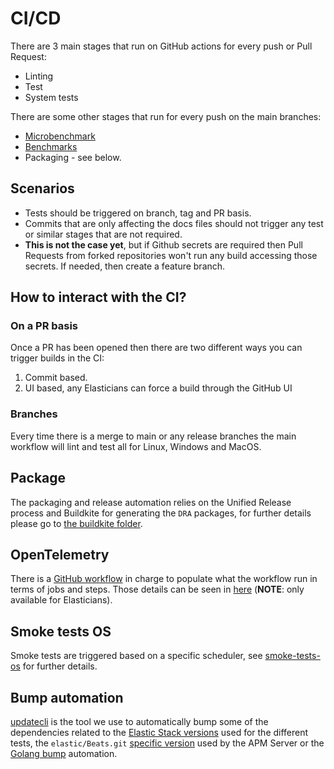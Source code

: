 # CI/CD

There are 3 main stages that run on GitHub actions for every push or Pull Request:

* Linting
* Test
* System tests

There are some other stages that run for every push on the main branches:

* [Microbenchmark](./microbenchmark.yml)
* [Benchmarks](./benchmarks.yml)
* Packaging - see below.

## Scenarios

* Tests should be triggered on branch, tag and PR basis.
* Commits that are only affecting the docs files should not trigger any test or similar stages that are not required.
* **This is not the case yet**, but if Github secrets are required then Pull Requests from forked repositories won't run any build accessing those secrets. If needed, then create a feature branch.

## How to interact with the CI?

### On a PR basis

Once a PR has been opened then there are two different ways you can trigger builds in the CI:

1. Commit based.
1. UI based, any Elasticians can force a build through the GitHub UI

### Branches

Every time there is a merge to main or any release branches the main workflow will lint and test all for Linux, Windows and MacOS.

## Package

The packaging and release automation relies on the Unified Release process and Buildkite for generating the
`DRA` packages, for further details please go to [the buildkite folder](../../.buildkite/README.md).

## OpenTelemetry

There is a [GitHub workflow](./opentelemetry.yml) in charge to populate what the workflow run in terms of jobs and steps. Those details can be seen in
[here](https://ela.st/oblt-ci-cd-stats) (**NOTE**: only available for Elasticians).

## Smoke tests OS

Smoke tests are triggered based on a specific scheduler, see [smoke-tests-os](./smoke-tests-os.yml) for further details.

## Bump automation

[updatecli](https://www.updatecli.io/) is the tool we use to automatically bump some of the dependencies related to
the [Elastic Stack versions](./bump-elastic-stack.yml) used for the different tests, the `elastic/Beats.git`
[specific version](./bump-elastic-stack.yml) used by the APM Server or the [Golang bump](./bump-golang.yml) automation.
